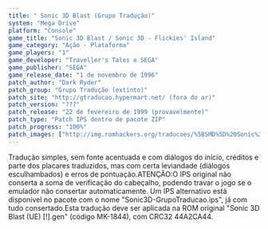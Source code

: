 ```yaml
---
title: " Sonic 3D Blast (Grupo Tradução)"
system: "Mega Drive"
platform: "Console"
game_title: "Sonic 3D Blast / Sonic 3D - Flickies' Island"
game_category: "Ação - Plataforma"
game_players: "1"
game_developer: "Traveller's Tales e SEGA"
game_publisher: "SEGA"
game_release_date: "1 de novembro de 1996"
patch_author: "Dark Ryder"
patch_group: "Grupo Tradução (extinto)"
patch_site: "http://gtraducao.hypermart.net/ (fora do ar)"
patch_version: "???"
patch_release: "22 de fevereiro de 1999 (provavelmente)"
patch_type: "Patch IPS dentro de pacote ZIP"
patch_progress: "100%"
patch_images: ["http://img.romhackers.org/traducoes/%5BSMD%5D%20Sonic%203D%20Blast%20-%20Grupo%20Traducao%20-%201.png","http://img.romhackers.org/traducoes/%5BSMD%5D%20Sonic%203D%20Blast%20-%20Grupo%20Traducao%20-%202.png","http://img.romhackers.org/traducoes/%5BSMD%5D%20Sonic%203D%20Blast%20-%20Grupo%20Traducao%20-%203.png"]
---
```

Tradução simples, sem fonte acentuada e com diálogos do início, créditos e parte dos placares traduzidos, mas com certa leviandade (diálogos esculhambados) e erros de pontuação.ATENÇÃO:O IPS original não conserta a soma de verificação do cabeçalho, podendo travar o jogo se o emulador não consertar automaticamente. Um IPS alternativo está disponível no pacote com o nome "Sonic3D-GrupoTraducao.ips", já com tudo consertado.Esta tradução deve ser aplicada na ROM original "Sonic 3D Blast (UE) [!].gen" (código MK-1844), com CRC32 44A2CA44.